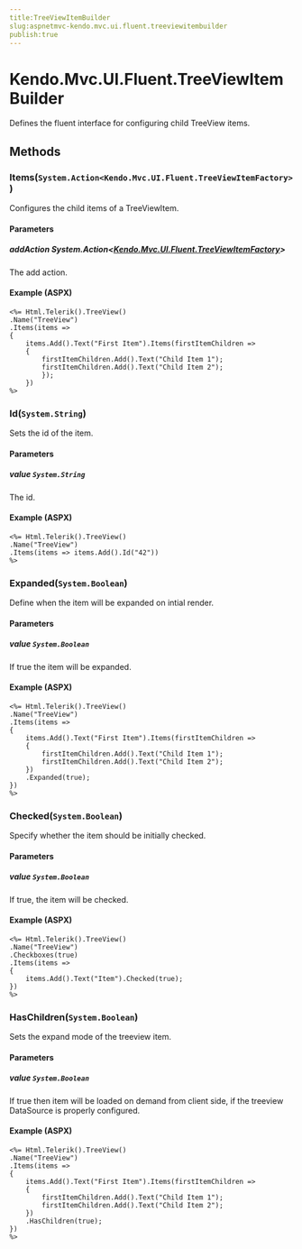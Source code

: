 ```yaml
---
title:TreeViewItemBuilder
slug:aspnetmvc-kendo.mvc.ui.fluent.treeviewitembuilder
publish:true
---
```


# Kendo.Mvc.UI.Fluent.TreeViewItemBuilder
Defines the fluent interface for configuring child TreeView items.



## Methods

### Items(`System.Action<Kendo.Mvc.UI.Fluent.TreeViewItemFactory>`)
Configures the child items of a TreeViewItem.


#### Parameters

##### addAction System.Action<[Kendo.Mvc.UI.Fluent.TreeViewItemFactory](/api/wrappers/aspnet-mvc/Kendo.Mvc.UI.Fluent/TreeViewItemFactory)>
The add action.




#### Example (ASPX)
    <%= Html.Telerik().TreeView()
    .Name("TreeView")
    .Items(items =>
    {
        items.Add().Text("First Item").Items(firstItemChildren =>
        {
            firstItemChildren.Add().Text("Child Item 1");
            firstItemChildren.Add().Text("Child Item 2");
            });
        })
    %>


### Id(`System.String`)
Sets the id of the item.


#### Parameters

##### value `System.String`
The id.




#### Example (ASPX)
    <%= Html.Telerik().TreeView()
    .Name("TreeView")
    .Items(items => items.Add().Id("42"))
    %>


### Expanded(`System.Boolean`)
Define when the item will be expanded on intial render.


#### Parameters

##### value `System.Boolean`
If true the item will be expanded.




#### Example (ASPX)
    <%= Html.Telerik().TreeView()
    .Name("TreeView")
    .Items(items =>
    {
        items.Add().Text("First Item").Items(firstItemChildren =>
        {
            firstItemChildren.Add().Text("Child Item 1");
            firstItemChildren.Add().Text("Child Item 2");
        })
        .Expanded(true);
    })
    %>


### Checked(`System.Boolean`)
Specify whether the item should be initially checked.


#### Parameters

##### value `System.Boolean`
If true, the item will be checked.




#### Example (ASPX)
    <%= Html.Telerik().TreeView()
    .Name("TreeView")
    .Checkboxes(true)
    .Items(items =>
    {
        items.Add().Text("Item").Checked(true);
    })
    %>


### HasChildren(`System.Boolean`)
Sets the expand mode of the treeview item.


#### Parameters

##### value `System.Boolean`
If true then item will be loaded on demand from client side, if the treeview DataSource is properly configured.




#### Example (ASPX)
    <%= Html.Telerik().TreeView()
    .Name("TreeView")
    .Items(items =>
    {
        items.Add().Text("First Item").Items(firstItemChildren =>
        {
            firstItemChildren.Add().Text("Child Item 1");
            firstItemChildren.Add().Text("Child Item 2");
        })
        .HasChildren(true);
    })
    %>



 
